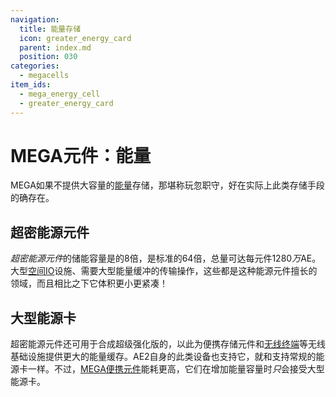 ```yaml
---
navigation:
  title: 能量存储
  icon: greater_energy_card
  parent: index.md
  position: 030
categories:
  - megacells
item_ids:
  - mega_energy_cell
  - greater_energy_card
---
```


# MEGA元件：能量

MEGA如果不提供大容量的[能量](ae2:ae2-mechanics/energy.md)存储，那堪称玩忽职守，好在实际上此类存储手段的确存在。

## 超密能源元件

<BlockImage id="mega_energy_cell" scale="4" />

*超密能源元件*的储能容量是<ItemLink id="ae2:dense_energy_cell" />的8倍，是标准<ItemLink id="ae2:energy_cell" />的64倍，总量可达每元件1280*万*AE。大型[空间IO](ae2:ae2-mechanics/spatial-io.md)设施、需要大型能量缓冲的传输操作，这些都是这种能源元件擅长的领域，而且相比之下它体积更小更紧凑！

<RecipeFor id="mega_energy_cell" />

## 大型能源卡

<ItemImage id="greater_energy_card" scale="3" />

超密能源元件还可用于合成超级强化版的<ItemLink id="ae2:energy_card" />，以此为便携存储元件和[无线终端](ae2:items-blocks-machines/wireless_terminals.md)等无线基础设施提供更大的能量缓存。AE2自身的此类设备也支持它，就和支持常规的能源卡一样。不过，[MEGA便携元件](storage.md#MEGA便携元件)能耗更高，它们在增加能量容量时*只*会接受大型能源卡。

<RecipeFor id="greater_energy_card" />
